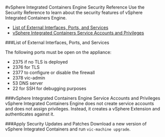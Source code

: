 #vSphere Integrated Containers Engine Security Reference
Use the Security Reference to learn about the security features of vSphere Integrated Containers Engine.

- [List of External Interfaces, Ports, and Services](#list_open_ports)
- [vSphere Integrated Containers Service Accounts and Privileges](#accounts)

<a name="list_open_ports"></a>
###List of External Interfaces, Ports, and Services

The following ports must be open on the appliance:<br>

- 2375 if no TLS is deployed
- 2376 for TLS
- 2377 to configure or disable the firewall
- 2378 vic-admin
- 53 DNS server
- 22 for SSH for debugging purposes

<a name="accounts"></a>
###vSphere Integrated Containers Engine Service Accounts and Privileges
vSphere Integrated Containers Engine does not create service accounts and does not assign privileges. Instead, it creates a vSphere Extension and authenticates against it.

###Apply Security Updates and Patches
Download a new version of vSphere Integrated Containers and run `vic-machine upgrade`.
